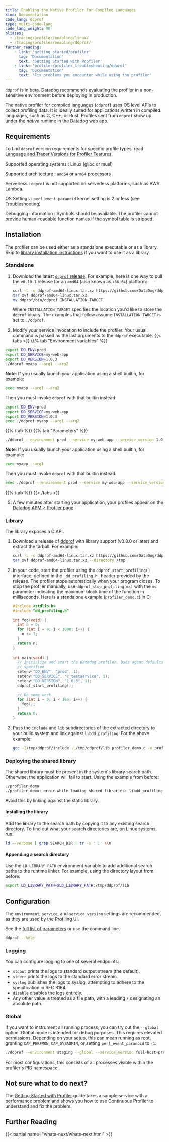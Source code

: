 ```yaml
---
title: Enabling the Native Profiler for Compiled Languages
kind: Documentation
code_lang: ddprof
type: multi-code-lang
code_lang_weight: 90
aliases:
  - /tracing/profiler/enabling/linux/
  - /tracing/profiler/enabling/ddprof/
further_reading:
    - link: 'getting_started/profiler'
      tag: 'Documentation'
      text: 'Getting Started with Profiler'
    - link: 'profiler/profiler_troubleshooting/ddprof'
      tag: 'Documentation'
      text: 'Fix problems you encounter while using the profiler'
---
```


<div class="alert alert-warning">
<code>ddprof</code> is in beta. Datadog recommends evaluating the profiler in a non-sensitive environment before deploying in production.
</div>

The native profiler for compiled languages (`ddprof`) uses OS level APIs to collect profiling data. It is ideally suited for applications written in compiled languages, such as C, C++, or Rust.
Profiles sent from `ddprof` show up under the _native_ runtime in the Datadog web app.

## Requirements

To find `ddprof` version requirements for specific profile types, read [Language and Tracer Versions for Profiler Features][7].

Supported operating systems
: Linux (glibc or musl)

Supported architecture
: `amd64` or `arm64` processors

Serverless
: `ddprof` is not supported on serverless platforms, such as AWS Lambda.

OS Settings
: `perf_event_paranoid` kernel setting is 2 or less (see [Troubleshooting][1])

Debugging information
: Symbols should be available. The profiler cannot provide human-readable function names if the symbol table is stripped.

## Installation

The profiler can be used either as a standalone executable or as a library. Skip to [library installation instructions](#library) if you want to use it as a library.

### Standalone

1. Download the latest [`ddprof` release][2]. For example, here is one way to pull the `v0.10.1` release for an `amd64` (also known as `x86_64`) platform:

   ```bash
   curl -L -o ddprof-amd64-linux.tar.xz https://github.com/DataDog/ddprof/releases/download/v0.10.1/ddprof-0.10.1-amd64-linux.tar.xz
   tar xvf ddprof-amd64-linux.tar.xz
   mv ddprof/bin/ddprof INSTALLATION_TARGET
   ```

   Where `INSTALLATION_TARGET` specifies the location you'd like to store the `ddprof` binary. The examples that follow assume `INSTALLATION_TARGET` is set to `./ddprof`.

2. Modify your service invocation to include the profiler. Your usual command is passed as the last arguments to the `ddprof` executable.
   {{< tabs >}}
{{% tab "Environment variables" %}}

```bash
export DD_ENV=prod
export DD_SERVICE=my-web-app
export DD_VERSION=1.0.3
./ddprof myapp --arg1 --arg2
```
**Note**: If you usually launch your application using a shell builtin, for example:

```bash
exec myapp --arg1 --arg2
```

Then you must invoke `ddprof` with that builtin instead:

```bash
export DD_ENV=prod
export DD_SERVICE=my-web-app
export DD_VERSION=1.0.3
exec ./ddprof myapp --arg1 --arg2
```

{{% /tab %}}
{{% tab "Parameters" %}}

```bash
./ddprof --environment prod --service my-web-app --service_version 1.0.3 myapp --arg1 --arg2
```

**Note**: If you usually launch your application using a shell builtin, for example:

```bash
exec myapp --arg1
```

Then you must invoke `ddprof` with that builtin instead:

```bash
exec ./ddprof --environment prod --service my-web-app --service_version 1.0.3 myapp --arg1 --arg2
```

{{% /tab %}}
{{< /tabs >}}


5. A few minutes after starting your application, your profiles appear on the [Datadog APM > Profiler page][3].

### Library

The library exposes a C API.

1. Download a release of [ddprof][2] with library support (v0.8.0 or later) and extract the tarball. For example:

   ```bash
   curl -L -o ddprof-amd64-linux.tar.xz https://github.com/DataDog/ddprof/releases/download/v0.10.1/ddprof-0.10.1-amd64-linux.tar.xz
   tar xvf ddprof-amd64-linux.tar.xz --directory /tmp
   ```

2. In your code, start the profiler using the `ddprof_start_profiling()` interface, defined in the `_dd_profiling.h_` header provided by the release. The profiler stops automatically when your program closes. To stop the profiler manually, use `ddprof_stop_profiling(ms)` with the `ms` parameter indicating the maximum block time of the function in milliseconds. Here is a standalone example (`profiler_demo.c`) in C:
   ```cpp
   #include <stdlib.h>
   #include "dd_profiling.h"
  
   int foo(void) {
     int n = 0;
     for (int i = 0; i < 1000; i++) {
       n += 1;
     }
     return n;
   }
  
   int main(void) {
     // Initialize and start the Datadog profiler. Uses agent defaults if not
     // specified
     setenv("DD_ENV", "prod", 1);
     setenv("DD_SERVICE", "c_testservice", 1);
     setenv("DD_VERSION", "1.0.3", 1);
     ddprof_start_profiling();
  
     // Do some work
     for (int i = 0; i < 1e6; i++) {
       foo();
     }
     return 0;
   }
   ```

3. Pass the `include` and `lib` subdirectories of the extracted directory to your build system and link against `libdd_profiling`. For the above example:
   ```bash
   gcc -I/tmp/ddprof/include -L/tmp/ddprof/lib profiler_demo.c -o profiler_demo -ldd_profiling
   ```

### Deploying the shared library

The shared library must be present in the system's library search path. Otherwise, the application will fail to start. Using the example from before:
```bash
./profiler_demo
./profiler_demo: error while loading shared libraries: libdd_profiling.so: cannot open shared object file: No such file or directory
```

Avoid this by linking against the static library.

#### Installing the library

Add the library to the search path by copying it to any existing search directory. To find out what your search directories are, on Linux systems, run:
```bash
ld --verbose | grep SEARCH_DIR | tr -s ' ;' \\n
```

#### Appending a search directory

Use the `LD_LIBRARY_PATH` environment variable to add additional search paths to the runtime linker. For example, using the directory layout from before:

```bash
export LD_LIBRARY_PATH=$LD_LIBRARY_PATH:/tmp/ddprof/lib
```

## Configuration

The `environment`, `service`, and `service_version` settings are recommended, as they are used by the Profiling UI.

See the [full list of parameters][5] or use the command line.

```bash
ddprof --help
```

### Logging

You can configure logging to one of several endpoints:
- `stdout` prints the logs to standard output stream (the default).
- `stderr` prints the logs to the standard error stream.
- `syslog` publishes the logs to syslog, attempting to adhere to the specification in RFC 3164.
- `disable` disables the logs entirely.
- Any other value is treated as a file path, with a leading `/` designating an absolute path.

### Global

If you want to instrument all running process, you can try out the `--global` option.
Global mode is intended for debug purposes. This requires elevated permissions. Depending on your setup, this can mean running as root, granting `CAP_PERFMON`, `CAP_SYSADMIN`, or setting `perf_event_paranoid` to `-1`.

```bash
./ddprof --environment staging --global --service_version full-host-profile
```

For most configurations, this consists of all processes visible within the profiler's PID namespace.

## Not sure what to do next?

The [Getting Started with Profiler][6] guide takes a sample service with a performance problem and shows you how to use Continuous Profiler to understand and fix the problem.

## Further Reading

{{< partial name="whats-next/whats-next.html" >}}

[1]: /profiler/profiler_troubleshooting
[2]: https://github.com/DataDog/ddprof/releases
[3]: https://app.datadoghq.com/profiling
[4]: /getting_started/tagging/unified_service_tagging
[5]: https://github.com/DataDog/ddprof/blob/main/docs/Commands.md
[6]: /getting_started/profiler/
[7]: /profiler/enabling/supported_versions/
